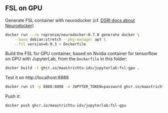 ## FSL on GPU

Generate FSL container with neurodocker (cf. [DSRI docs about Neurodocker](https://maastrichtu-ids.github.io/dsri-documentation/docs/neuroscience)) 

```bash
docker run --rm repronim/neurodocker:0.7.0 generate docker \
    --base debian:stretch --pkg-manager apt \
    --fsl version=6.0.3 > Dockerfile
```

Build the FSL for GPU container, based on Nvidia container for tensorflow on GPU with JupyterLab, from the `Dockerfile` in this folder:

```bash
docker build -t ghcr.io/maastrichtu-ids/jupyterlab:fsl-gpu .
```

Test it on http://localhost:8888

```bash
docker run it -p 8888:8888 -e JUPYTER_TOKEN=password ghcr.io/maastrichtu-ids/jupyterlab:fsl-gpu
```

Push it:

```bash
docker push ghcr.io/maastrichtu-ids/jupyterlab:fsl-gpu
```

